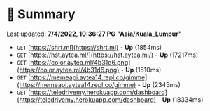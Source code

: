# 📖 Summary
Last updated: **7/4/2022, 10:36:27 PG "Asia/Kuala_Lumpur"**

- `GET` [https://shrt.ml](https://shrt.ml) - **Up** (1854ms)
- `GET` [https://hst.aytea.ml/](https://hst.aytea.ml/) - **Up** (17217ms)
- `GET` [https://color.aytea.ml/4b31d6.png](https://color.aytea.ml/4b31d6.png) - **Up** (1510ms)
- `GET` [https://memeapi.aytea14.repl.co/gimme](https://memeapi.aytea14.repl.co/gimme) - **Up** (2345ms)
- `GET` [https://teledrivemy.herokuapp.com/dashboard](https://teledrivemy.herokuapp.com/dashboard) - **Up** (18334ms)
